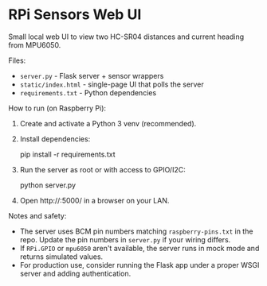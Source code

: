 RPi Sensors Web UI
===================

Small local web UI to view two HC-SR04 distances and current heading from MPU6050.

Files:
- `server.py` - Flask server + sensor wrappers
- `static/index.html` - single-page UI that polls the server
- `requirements.txt` - Python dependencies

How to run (on Raspberry Pi):

1. Create and activate a Python 3 venv (recommended).
2. Install dependencies:

   pip install -r requirements.txt

3. Run the server as root or with access to GPIO/I2C:

   python server.py

4. Open http://<raspberry-pi-ip>:5000/ in a browser on your LAN.

Notes and safety:
- The server uses BCM pin numbers matching `raspberry-pins.txt` in the repo. Update the pin numbers
  in `server.py` if your wiring differs.
- If `RPi.GPIO` or `mpu6050` aren't available, the server runs in mock mode and returns simulated values.
- For production use, consider running the Flask app under a proper WSGI server and adding authentication.
